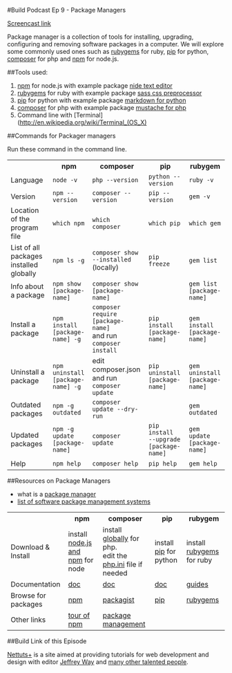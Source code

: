 #Build Podcast Ep 9 - Package Managers

[Screencast link ](http://build-podcast.com/009-package-managers/)

Package manager is a collection of tools for installing, upgrading, configuring and removing software packages in a computer. We will explore some commonly used ones such as [rubygems](http://rubygems.org/) for ruby, [pip](http://pypi.python.org/pypi/pip/) for python, [composer](http://getcomposer.org/) for php and [npm](http://npmjs.org/) for node.js.


##Tools used:

1. [npm](http://npmjs.org/) for node.js with example package [nide text editor](http://coreh.github.com/nide/)
1. [rubygems](http://rubygems.org/) for ruby with example package [sass css preprocessor](http://sass-lang.com/)
1. [pip](http://pypi.python.org/pypi/pip/) for python with example package [markdown for python](http://packages.python.org/Markdown/install.html)
1. [composer](http://getcomposer.org/) for php with example package [mustache for php](https://github.com/bobthecow/mustache.php)
2. Command line with [Terminal](http://en.wikipedia.org/wiki/Terminal_(OS_X)

##Commands for Packager managers

Run these command in the command line.

<table>
	<tr>
		<th></th>
		<th>npm</th>
		<th>composer</th>
		<th>pip</th>
		<th>rubygem</th>
	</tr>
	<tr>
		<td>Language</td>
		<td><code>node -v</code></td>
		<td><code>php --version</code></td>
		<td><code>python --version</code></td>
		<td><code>ruby -v</code></td>
	</tr>
	<tr>
		<td>Version</td>
		<td><code>npm --version</code></td>
		<td><code>composer --version</code></td>
		<td><code>pip --version</code></td>
		<td><code>gem -v</code></td>
	</tr>
	<tr>
		<td>Location of the program file</td>
		<td><code>which npm</code></td>
		<td><code>which composer</code></td>
		<td><code>which pip</code></td>
		<td><code>which gem</code></td>
	</tr>
	<tr>
		<td>List of all packages installed globally</td>
		<td><code>npm ls -g</code></td>
		<td><code>composer show <br>--installed</code> (locally)</td>
		<td><code>pip freeze</code></td>
		<td><code>gem list</code></td>
	</tr>
	<tr>
		<td>Info about a package</td>
		<td><code>npm show <br>[package-name]</code></td>
		<td><code>composer show <br>[package-name]</code></td>
		<td><code></code></td>
		<td><code>gem list <br>[package-name]</code></td>
	</tr>
	<tr>
		<td>Install a package</td>
		<td><code>npm install <br>[package-name] -g</code></td>
		<td><code>composer require <br>[package-name]</code> <br>and run <code>composer install</code></td>
		<td><code>pip install<br>[package-name]</code></td>
		<td><code>gem install <br>[package-name]</code></td>
	</tr>
	<tr>
		<td>Uninstall a package</td>
		<td><code>npm uninstall <br>[package-name] -g</code></td>
		<td>edit composer.json <br>and run <code>composer update</code></td>
		<td><code>pip uninstall<br>[package-name]</code></td>
		<td><code>gem uninstall<br>[package-name]</code></td>
	</tr>
	<tr>
		<td>Outdated packages</td>
		<td><code>npm -g outdated</code></td>
		<td><code>composer update --dry-run</code></td>
		<td><code></code></td>
		<td><code>gem outdated</code></td>
	</tr>
	<tr>
		<td>Updated packages</td>
		<td><code>npm -g update <br>[package-name]</code></td>
		<td><code>composer update</code></td>
		<td><code>pip install<br>--upgrade [package-name]</code></td>
		<td><code>gem update <br>[package-name]</code></td>
	</tr>
	<tr>
		<td>Help</td>
		<td><code>npm help</td>
		<td><code>composer help</code></td>
		<td><code>pip help</code></td>
		<td><code>gem help</code></td>
	</tr>
</table>

##Resources on Package Managers

- what is a [package manager](http://en.wikipedia.org/wiki/Package_manager)
- [list of software package management systems](http://en.wikipedia.org/wiki/List_of_software_package_management_systems)

<table>
	<tr>
		<th></th>
		<th>npm</th>
		<th>composer</th>
		<th>pip</th>
		<th>rubygem</th>
	</tr>
	<tr>
		<td>Download & Install</td>
		<td>install <a href="http://nodejs.org/#download">node.js and npm</a> for node</td>
		<td>install <a href="https://github.com/composer/composer#global-installation-of-composer-manual">globally</a> for php. <br>edit the <a href="http://stackoverflow.com/questions/9343151/where-is-php-ini-in-mac-os-x-lion-thought-it-was-in-usr-local-php5-lib">php.ini</a> file if needed</td>
		<td>install <a href="http://pypi.python.org/pypi/pip/#downloads">pip</a> for python</td>
		<td>install <a href="http://rubygems.org/pages/download/">rubygems</a> for ruby</td>
	</tr>
	<tr>
		<td>Documentation</td>
		<td><a href="https://npmjs.org/doc/">doc</a></td>
		<td><a href="http://getcomposer.org/doc/">doc</a></td>
		<td><a href="http://pypi.python.org/pypi/pip/">doc</a></td>
		<td><a href="http://guides.rubygems.org/">guides</a></td>
	</tr>
	<tr>
		<td>Browse for packages</td>
		<td><a href="http://nodejs.org/api/">npm</a></td>
		<td><a href="http://packagist.org/packages/">packagist</a></td>
		<td><a href="http://pypi.python.org/pypi?%3Aaction=index">pip</a></td>
		<td><a href="http://rubygems.org/gems">rubygems</a></td>
	</tr>
	<tr>
		<td>Other links</td>
		<td><a href="http://tobyho.com/2012/02/09/tour-of-npm/">tour of npm</a></td>
		<td><a href="http://net.tutsplus.com/tutorials/php/easy-package-management-with-composer/">package management</a></td>
		<td></td>
		<td></td>
	</tr>
</table>


##Build Link of this Episode

[Nettuts+](http://net.tutsplus.com/) is a site aimed at providing tutorials for web development and design with editor [Jeffrey Way](jeffrey_way) and [many other talented people](http://net.tutsplus.com/meet-the-staff/).